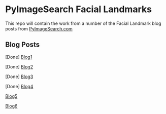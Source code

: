 # PyImageSearch Facial Landmarks

This repo will contain the work from a number of the Facial Landmark blog posts from [PyImageSearch.com](https://www.pyimagesearch.com)

## Blog Posts

[Done] [Blog1](https://www.pyimagesearch.com/2017/04/03/facial-landmarks-dlib-opencv-python/)

[Done] [Blog2](https://www.pyimagesearch.com/2017/04/10/detect-eyes-nose-lips-jaw-dlib-opencv-python/)

[Done] [Blog3](https://www.pyimagesearch.com/2017/04/17/real-time-facial-landmark-detection-opencv-python-dlib/)

[Done] [Blog4](https://www.pyimagesearch.com/2017/04/24/eye-blink-detection-opencv-python-dlib/)

[Blog5](https://www.pyimagesearch.com/2017/05/08/drowsiness-detection-opencv/)

[Blog6](https://www.pyimagesearch.com/2017/10/23/raspberry-pi-facial-landmarks-drowsiness-detection-with-opencv-and-dlib/)


